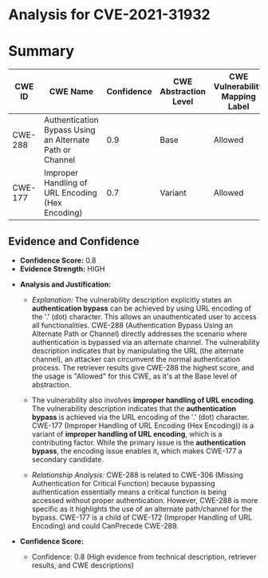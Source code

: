# Analysis for CVE-2021-31932

# Summary
| CWE ID | CWE Name | Confidence | CWE Abstraction Level | CWE Vulnerability Mapping Label | CWE-Vulnerability Mapping Notes |
|---|---|---|---|---|---|
| CWE-288 | Authentication Bypass Using an Alternate Path or Channel | 0.9 | Base | Allowed | Primary CWE |
| CWE-177 | Improper Handling of URL Encoding (Hex Encoding) | 0.7 | Variant | Allowed | Secondary Candidate |

## Evidence and Confidence

*   **Confidence Score:** 0.8
*   **Evidence Strength:** HIGH

- **Analysis and Justification:**  
  - *Explanation:* The vulnerability description explicitly states an **authentication bypass** can be achieved by using URL encoding of the '.' (dot) character. This allows an unauthenticated user to access all functionalities. CWE-288 (Authentication Bypass Using an Alternate Path or Channel) directly addresses the scenario where authentication is bypassed via an alternate channel. The vulnerability description indicates that by manipulating the URL (the alternate channel), an attacker can circumvent the normal authentication process. The retriever results give CWE-288 the highest score, and the usage is "Allowed" for this CWE, as it's at the Base level of abstraction.
  - The vulnerability also involves **improper handling of URL encoding**. The vulnerability description indicates that the **authentication bypass** is achieved via the URL encoding of the '.' (dot) character. CWE-177 (Improper Handling of URL Encoding (Hex Encoding)) is a variant of **improper handling of URL encoding**, which is a contributing factor. While the primary issue is the **authentication bypass**, the encoding issue enables it, which makes CWE-177 a secondary candidate.

  - *Relationship Analysis:* CWE-288 is related to CWE-306 (Missing Authentication for Critical Function) because bypassing authentication essentially means a critical function is being accessed without proper authentication. However, CWE-288 is more specific as it highlights the use of an alternate path/channel for the bypass. CWE-177 is a child of CWE-172 (Improper Handling of URL Encoding) and could CanPrecede CWE-289.

- **Confidence Score:**
  - Confidence: 0.8 (High evidence from technical description, retriever results, and CWE descriptions)